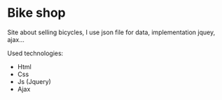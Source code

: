 # Bike shop
Site about selling bicycles, I use json file for data, implementation jquey, ajax...

Used technologies:
  - Html
  - Css
  - Js (Jquery)
  - Ajax
